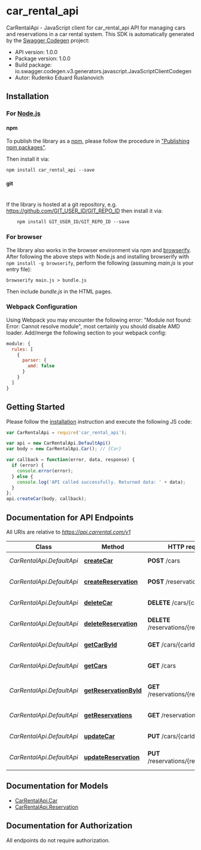 # car_rental_api

CarRentalApi - JavaScript client for car_rental_api
API for managing cars and reservations in a car rental system.
This SDK is automatically generated by the [Swagger Codegen](https://github.com/swagger-api/swagger-codegen) project:

- API version: 1.0.0
- Package version: 1.0.0
- Build package: io.swagger.codegen.v3.generators.javascript.JavaScriptClientCodegen
- Autor: Rudenko Eduard Ruslanovich 
## Installation

### For [Node.js](https://nodejs.org/)

#### npm

To publish the library as a [npm](https://www.npmjs.com/),
please follow the procedure in ["Publishing npm packages"](https://docs.npmjs.com/getting-started/publishing-npm-packages).

Then install it via:

```shell
npm install car_rental_api --save
```

#### git
#
If the library is hosted at a git repository, e.g.
https://github.com/GIT_USER_ID/GIT_REPO_ID
then install it via:

```shell
    npm install GIT_USER_ID/GIT_REPO_ID --save
```

### For browser

The library also works in the browser environment via npm and [browserify](http://browserify.org/). After following
the above steps with Node.js and installing browserify with `npm install -g browserify`,
perform the following (assuming *main.js* is your entry file):

```shell
browserify main.js > bundle.js
```

Then include *bundle.js* in the HTML pages.

### Webpack Configuration

Using Webpack you may encounter the following error: "Module not found: Error:
Cannot resolve module", most certainly you should disable AMD loader. Add/merge
the following section to your webpack config:

```javascript
module: {
  rules: [
    {
      parser: {
        amd: false
      }
    }
  ]
}
```

## Getting Started

Please follow the [installation](#installation) instruction and execute the following JS code:

```javascript
var CarRentalApi = require('car_rental_api');

var api = new CarRentalApi.DefaultApi()
var body = new CarRentalApi.Car(); // {Car} 

var callback = function(error, data, response) {
  if (error) {
    console.error(error);
  } else {
    console.log('API called successfully. Returned data: ' + data);
  }
};
api.createCar(body, callback);
```

## Documentation for API Endpoints

All URIs are relative to *https://api.carrental.com/v1*

Class | Method | HTTP request | Description
------------ | ------------- | ------------- | -------------
*CarRentalApi.DefaultApi* | [**createCar**](docs/DefaultApi.md#createCar) | **POST** /cars | Add a new car
*CarRentalApi.DefaultApi* | [**createReservation**](docs/DefaultApi.md#createReservation) | **POST** /reservations | Create a new reservation
*CarRentalApi.DefaultApi* | [**deleteCar**](docs/DefaultApi.md#deleteCar) | **DELETE** /cars/{carId} | Delete a car by ID
*CarRentalApi.DefaultApi* | [**deleteReservation**](docs/DefaultApi.md#deleteReservation) | **DELETE** /reservations/{reservationId} | Delete a reservation by ID
*CarRentalApi.DefaultApi* | [**getCarById**](docs/DefaultApi.md#getCarById) | **GET** /cars/{carId} | Retrieve car details by ID
*CarRentalApi.DefaultApi* | [**getCars**](docs/DefaultApi.md#getCars) | **GET** /cars | Retrieve a list of all cars
*CarRentalApi.DefaultApi* | [**getReservationById**](docs/DefaultApi.md#getReservationById) | **GET** /reservations/{reservationId} | Retrieve reservation details by ID
*CarRentalApi.DefaultApi* | [**getReservations**](docs/DefaultApi.md#getReservations) | **GET** /reservations | Retrieve a list of all reservations
*CarRentalApi.DefaultApi* | [**updateCar**](docs/DefaultApi.md#updateCar) | **PUT** /cars/{carId} | Update a car by ID
*CarRentalApi.DefaultApi* | [**updateReservation**](docs/DefaultApi.md#updateReservation) | **PUT** /reservations/{reservationId} | Update a reservation by ID

## Documentation for Models

 - [CarRentalApi.Car](docs/Car.md)
 - [CarRentalApi.Reservation](docs/Reservation.md)

## Documentation for Authorization

 All endpoints do not require authorization.

